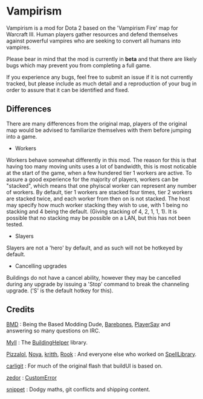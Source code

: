 # Vampirism
Vampirism is a mod for Dota 2 based on the 'Vampirism Fire' map for Warcraft III. Human players gather resources and defend themselves against powerful vampires who are seeking to convert all humans into vampires.

Please bear in mind that the mod is currently in **beta** and that there are likely bugs which may prevent you from completing a full game.

If you experience any bugs, feel free to submit an issue if it is not currently tracked, but please include as much detail and a reproduction of your bug in order to assure that it can be identified and fixed.

## Differences

There are many differences from the original map, players of the original map would be advised to familiarize themselves with them before jumping into a game.

- Workers

Workers behave somewhat differently in this mod. The reason for this is that having too many moving units uses a lot of bandwidth, this is most noticable at the start of the game,
when a few hundered tier 1 workers are active. To assure a good experience for the majority of players, workers can be "stacked", which means that one phyiscal worker can represent
any number of workers. By default, tier 1 workers are stacked four times, tier 2 workers are stacked twice, and each worker from then on is not stacked. The host may specify how much
worker stacking they wish to use, with 1 being no stacking and 4 being the default. (Giving stacking of 4, 2, 1, 1, 1). It is possible that no stacking may be possible on a LAN,
but this has not been tested.

- Slayers

Slayers are not a 'hero' by default, and as such will not be hotkeyed by default.

- Cancelling upgrades

Buildings do not have a cancel ability, however they may be cancelled during any upgrade by issuing a 'Stop' command to break the channeling upgrade. ('S' is the default hotkey for this).

## Credits

[BMD](https://github.com/bmddota) : Being the Based Modding Dude, [Barebones](https://github.com/bmddota/barebones), [PlayerSay](https://github.com/bmddota/PlayerSay) and answering so many questions on IRC.

[Myll](https://github.com/Myll) : The [BuildingHelper](https://github.com/Myll/Dota-2-Building-Helper) library.

[Pizzalol](https://github.com/Pizzalol), [Noya](https://github.com/MNoya), [kritth](https://github.com/kritth), [Rook](https://github.com/Rookdota) : And everyone else who worked on [SpellLibrary](https://github.com/Pizzalol/SpellLibrary).

[carligit](https://github.com/carligit) : For much of the original flash that buildUI is based on.

[zedor](https://github.com/zedor) : [CustomError](https://github.com/zedor/CustomError)

[snippet](https://github.com/snipplets) : Dodgy maths, git conflicts and shipping content.